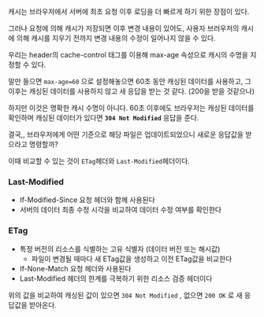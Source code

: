 캐시는 브라우저에서 서버에 최초 요청 이후 로딩을 더 빠르게 하기 위한 장점이 있다.

그러나 요청에 의해 캐시가 저장되면 이후 변경 내용이 있어도, 사용자 브러우저의 캐시에 의해 캐시를 지우기 전까지 변경 내용의 수정이 일어나지 않을 수 있다.

우리는 header의 cache-control 태그를 이용해 max-age 속성으로 캐시의 수명을 지정할 수 있다.

말만 들으면 `max-age=60` 으로 설정해놓으면 60초 동안 캐싱된 데이터를 사용하고, 그 이후는 캐싱된 데이터를 사용하지 않고 새 응답을 받는 것 같다. (200을 받을 것같으나)

하지만 이것은 명확한 캐시 수명이 아니다. 60초 이후에도 브라우저는 캐싱된 데이터를 확인하며 캐싱된 데이터가 있다면 **`304 Not Modified`** 응답을 준다.

결국,, 브라우저에게 어떤 기준으로 해당 파일은 업데이트되었으니 새로운 응답값을 받으라고 명령할까?

이때 비교할 수 있는 것이 `ETag`헤더와 `Last-Modified`헤더이다.

### Last-Modified

- If-Modified-Since 요청 헤더와 함께 사용된다
- 서버의 데이터 최종 수정 시각을 비교하여 데이터 수정 여부를 확인한다

### ETag

- 특정 버전의 리소스를 식별하는 고유 식별자 (데이터 버전 또는 해시값)
  - 파일이 변경될 때마다 새 ETag값을 생성하고 이전 ETag값을 비교한다
- If-None-Match 요청 헤더와 사용된다
- Last-Modified 헤더의 한계를 극복하기 위한 리소스 검증 헤더이다

위의 값을 비교하여 캐싱된 값이 있으면 `304 Not Modified` ,
없으면 `200 OK` 로 새 응답값을 받아온다.

